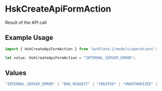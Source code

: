 # HskCreateApiFormAction

Result of the API call

## Example Usage

```typescript
import { HskCreateApiFormAction } from "authlete-2/models/operations";

let value: HskCreateApiFormAction = "INTERNAL_SERVER_ERROR";
```

## Values

```typescript
"INTERNAL_SERVER_ERROR" | "BAD_REQUEST" | "CREATED" | "UNAUTHORIZED" | "FORBIDDEN" | "JSON" | "JWT" | "OK"
```